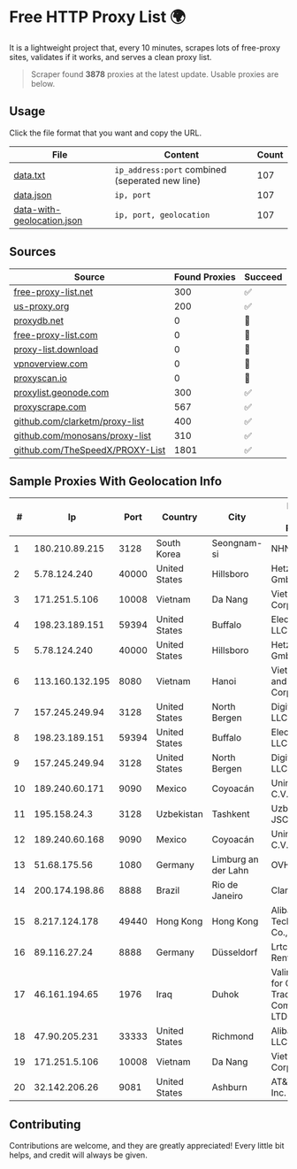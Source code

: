 
# Free HTTP Proxy List 🌍

It is a lightweight project that, every 10 minutes, scrapes lots of free-proxy sites, validates if it works, and serves a clean proxy list.


> Scraper found **3878** proxies at the latest update. Usable proxies are below.

## Usage

Click the file format that you want and copy the URL.


|File|Content|Count|
|----|-------|-----|
|[data.txt](https://raw.githubusercontent.com/themiralay/Proxy-List-World/master/data.txt)|`ip_address:port` combined (seperated new line)|107|
|[data.json](https://raw.githubusercontent.com/themiralay/Proxy-List-World/master/data.json)|`ip, port`|107|
|[data-with-geolocation.json](https://raw.githubusercontent.com/themiralay/Proxy-List-World/master/data-with-geolocation.json)|`ip, port, geolocation`|107|

## Sources

|Source|Found Proxies|Succeed|
|------|-------------|-------|
|[free-proxy-list.net](https://free-proxy-list.net)|300|✅|
|[us-proxy.org](https://www.us-proxy.org)|200|✅|
|[proxydb.net](http://proxydb.net)|0|🚫|
|[free-proxy-list.com](https://free-proxy-list.com/?page=&port=&type%5B%5D=http&type%5B%5D=https&up_time=0&search=Search)|0|🚫|
|[proxy-list.download](https://www.proxy-list.download/HTTP)|0|🚫|
|[vpnoverview.com](https://vpnoverview.com/privacy/anonymous-browsing/free-proxy-servers)|0|🚫|
|[proxyscan.io](https://www.proxyscan.io)|0|🚫|
|[proxylist.geonode.com](https://proxylist.geonode.com/api/proxy-list?limit=300&page=1&sort_by=lastChecked&sort_type=desc&protocols=http,https)|300|✅|
|[proxyscrape.com](https://api.proxyscrape.com/v2/?request=displayproxies&protocol=http&timeout=10000&country=all&ssl=all&anonymity=all)|567|✅|
|[github.com/clarketm/proxy-list](https://raw.githubusercontent.com/clarketm/proxy-list/master/proxy-list-raw.txt)|400|✅|
|[github.com/monosans/proxy-list](https://raw.githubusercontent.com/monosans/proxy-list/main/proxies/http.txt)|310|✅|
|[github.com/TheSpeedX/PROXY-List](https://raw.githubusercontent.com/TheSpeedX/PROXY-List/master/http.txt)|1801|✅|


## Sample Proxies With Geolocation Info

|#|Ip|Port|Country|City|Internet Service Provider|
|-|--|----|-------|----|-------------------------|
|1|180.210.89.215|3128|South Korea|Seongnam-si|NHNCLOUD|
|2|5.78.124.240|40000|United States|Hillsboro|Hetzner Online GmbH|
|3|171.251.5.106|10008|Vietnam|Da Nang|Viettel Corporation|
|4|198.23.189.151|59394|United States|Buffalo|Electro Nebula LLC|
|5|5.78.124.240|40000|United States|Hillsboro|Hetzner Online GmbH|
|6|113.160.132.195|8080|Vietnam|Hanoi|VietNam Post and Telecom Corporation|
|7|157.245.249.94|3128|United States|North Bergen|DigitalOcean, LLC|
|8|198.23.189.151|59394|United States|Buffalo|Electro Nebula LLC|
|9|157.245.249.94|3128|United States|North Bergen|DigitalOcean, LLC|
|10|189.240.60.171|9090|Mexico|Coyoacán|Uninet S.A. de C.V.|
|11|195.158.24.3|3128|Uzbekistan|Tashkent|Uzbektelecom JSC|
|12|189.240.60.168|9090|Mexico|Coyoacán|Uninet S.A. de C.V.|
|13|51.68.175.56|1080|Germany|Limburg an der Lahn|OVH SAS|
|14|200.174.198.86|8888|Brazil|Rio de Janeiro|Claro S.A|
|15|8.217.124.178|49440|Hong Kong|Hong Kong|Alibaba (US) Technology Co., Ltd.|
|16|89.116.27.24|8888|Germany|Düsseldorf|Lrtc Network Rent|
|17|46.161.194.65|1976|Iraq|Duhok|Valin Company for General Trading and Communication LTD|
|18|47.90.205.231|33333|United States|Richmond|Alibaba.com LLC|
|19|171.251.5.106|10008|Vietnam|Da Nang|Viettel Corporation|
|20|32.142.206.26|9081|United States|Ashburn|AT&T Services, Inc.|



## Contributing

Contributions are welcome, and they are greatly appreciated! Every
little bit helps, and credit will always be given.

